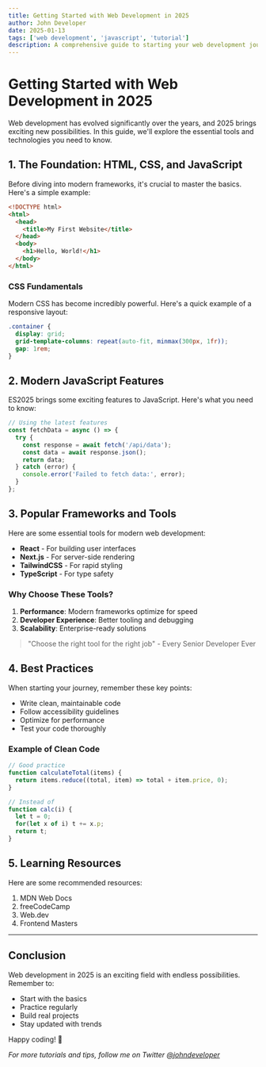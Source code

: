 ```yaml
---
title: Getting Started with Web Development in 2025
author: John Developer
date: 2025-01-13
tags: ['web development', 'javascript', 'tutorial']
description: A comprehensive guide to starting your web development journey in 2025
---
```


# Getting Started with Web Development in 2025

Web development has evolved significantly over the years, and 2025 brings exciting new possibilities. In this guide, we'll explore the essential tools and technologies you need to know.

## 1. The Foundation: HTML, CSS, and JavaScript

Before diving into modern frameworks, it's crucial to master the basics. Here's a simple example:

```html
<!DOCTYPE html>
<html>
  <head>
    <title>My First Website</title>
  </head>
  <body>
    <h1>Hello, World!</h1>
  </body>
</html>
```

### CSS Fundamentals

Modern CSS has become incredibly powerful. Here's a quick example of a responsive layout:

```css
.container {
  display: grid;
  grid-template-columns: repeat(auto-fit, minmax(300px, 1fr));
  gap: 1rem;
}
```

## 2. Modern JavaScript Features

ES2025 brings some exciting features to JavaScript. Here's what you need to know:

```javascript
// Using the latest features
const fetchData = async () => {
  try {
    const response = await fetch('/api/data');
    const data = await response.json();
    return data;
  } catch (error) {
    console.error('Failed to fetch data:', error);
  }
};
```

## 3. Popular Frameworks and Tools

Here are some essential tools for modern web development:

- **React** - For building user interfaces
- **Next.js** - For server-side rendering
- **TailwindCSS** - For rapid styling
- **TypeScript** - For type safety

### Why Choose These Tools?

1. **Performance**: Modern frameworks optimize for speed
2. **Developer Experience**: Better tooling and debugging
3. **Scalability**: Enterprise-ready solutions

> "Choose the right tool for the right job" - Every Senior Developer Ever

## 4. Best Practices

When starting your journey, remember these key points:

* Write clean, maintainable code
* Follow accessibility guidelines
* Optimize for performance
* Test your code thoroughly

### Example of Clean Code

```javascript
// Good practice
function calculateTotal(items) {
  return items.reduce((total, item) => total + item.price, 0);
}

// Instead of
function calc(i) {
  let t = 0;
  for(let x of i) t += x.p;
  return t;
}
```

## 5. Learning Resources

Here are some recommended resources:

1. MDN Web Docs
2. freeCodeCamp
3. Web.dev
4. Frontend Masters

---

## Conclusion

Web development in 2025 is an exciting field with endless possibilities. Remember to:

- Start with the basics
- Practice regularly
- Build real projects
- Stay updated with trends

Happy coding! 🚀

*For more tutorials and tips, follow me on Twitter [@johndeveloper](https://twitter.com/johndeveloper)*
